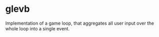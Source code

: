 # glevb
Implementation of a game loop, that aggregates all user input over the whole loop into a single event.

